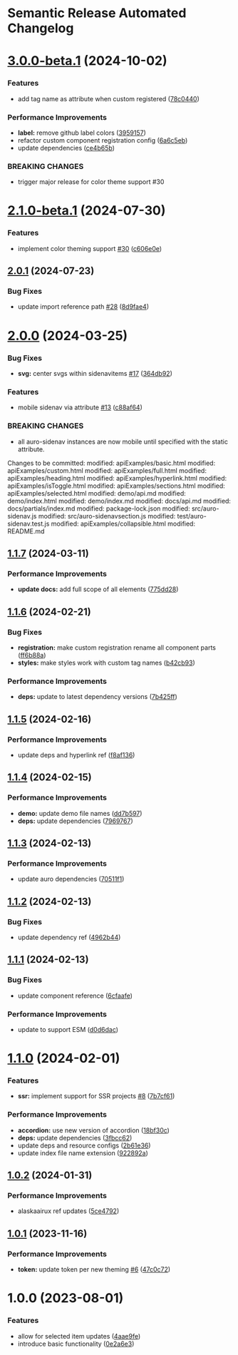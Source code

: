 # Semantic Release Automated Changelog

# [3.0.0-beta.1](https://github.com/AlaskaAirlines/auro-sidenav/compare/v2.1.0-beta.1...v3.0.0-beta.1) (2024-10-02)


### Features

* add tag name as attribute when custom registered ([78c0440](https://github.com/AlaskaAirlines/auro-sidenav/commit/78c04401c613165bbb517b852c6a62102bfb32ed))


### Performance Improvements

* **label:** remove github label colors ([3959157](https://github.com/AlaskaAirlines/auro-sidenav/commit/3959157abfa2453c697c5d1d1c8da539259f333b))
* refactor custom component registration config ([6a6c5eb](https://github.com/AlaskaAirlines/auro-sidenav/commit/6a6c5ebbe2610b6ae31ae82edff530b09c32cd7c))
* update dependencies ([ce4b65b](https://github.com/AlaskaAirlines/auro-sidenav/commit/ce4b65b8d7056f3a30c68f4b8a9045d322f67ed1))


### BREAKING CHANGES

* trigger major release for color theme support #30

# [2.1.0-beta.1](https://github.com/AlaskaAirlines/auro-sidenav/compare/v2.0.1...v2.1.0-beta.1) (2024-07-30)


### Features

* implement color theming support [#30](https://github.com/AlaskaAirlines/auro-sidenav/issues/30) ([c606e0e](https://github.com/AlaskaAirlines/auro-sidenav/commit/c606e0e0af3a185257755b045c3056fda66f0418))

## [2.0.1](https://github.com/AlaskaAirlines/auro-sidenav/compare/v2.0.0...v2.0.1) (2024-07-23)


### Bug Fixes

* update import reference path [#28](https://github.com/AlaskaAirlines/auro-sidenav/issues/28) ([8d9fae4](https://github.com/AlaskaAirlines/auro-sidenav/commit/8d9fae46c8fe35ac67cad0d7ff887640e7d3b50e))

# [2.0.0](https://github.com/AlaskaAirlines/auro-sidenav/compare/v1.1.7...v2.0.0) (2024-03-25)


### Bug Fixes

* **svg:** center svgs within sidenavitems [#17](https://github.com/AlaskaAirlines/auro-sidenav/issues/17) ([364db92](https://github.com/AlaskaAirlines/auro-sidenav/commit/364db9237ea60b5a964d219e9ed2116e1640c18a))


### Features

* mobile sidenav via attribute [#13](https://github.com/AlaskaAirlines/auro-sidenav/issues/13) ([c88af64](https://github.com/AlaskaAirlines/auro-sidenav/commit/c88af641146f998bc6d7b05c4f79f64ce85ee032))


### BREAKING CHANGES

* all auro-sidenav instances are now mobile until
specified with the static attribute.

Changes to be committed:
	modified:   apiExamples/basic.html
	modified:   apiExamples/custom.html
	modified:   apiExamples/full.html
	modified:   apiExamples/heading.html
	modified:   apiExamples/hyperlink.html
	modified:   apiExamples/isToggle.html
	modified:   apiExamples/sections.html
	modified:   apiExamples/selected.html
	modified:   demo/api.md
	modified:   demo/index.html
	modified:   demo/index.md
	modified:   docs/api.md
	modified:   docs/partials/index.md
	modified:   package-lock.json
	modified:   src/auro-sidenav.js
	modified:   src/auro-sidenavsection.js
	modified:   test/auro-sidenav.test.js
   modified:   apiExamples/collapsible.html
   modified:   README.md

## [1.1.7](https://github.com/AlaskaAirlines/auro-sidenav/compare/v1.1.6...v1.1.7) (2024-03-11)


### Performance Improvements

* **update docs:** add full scope of all elements ([775dd28](https://github.com/AlaskaAirlines/auro-sidenav/commit/775dd286a616c9f607443e38aef872f675307daa))

## [1.1.6](https://github.com/AlaskaAirlines/auro-sidenav/compare/v1.1.5...v1.1.6) (2024-02-21)


### Bug Fixes

* **registration:** make custom registration rename all component parts ([ff6b88a](https://github.com/AlaskaAirlines/auro-sidenav/commit/ff6b88a4fd09dd08311719cfadf08a14f28fb158))
* **styles:** make styles work with custom tag names ([b42cb93](https://github.com/AlaskaAirlines/auro-sidenav/commit/b42cb9337d7058608757a2a52782c42b5e09be28))


### Performance Improvements

* **deps:** update to latest dependency versions ([7b425ff](https://github.com/AlaskaAirlines/auro-sidenav/commit/7b425ffa4810d43352e44223bccee8e179fbf97a))

## [1.1.5](https://github.com/AlaskaAirlines/auro-sidenav/compare/v1.1.4...v1.1.5) (2024-02-16)


### Performance Improvements

* update deps and hyperlink ref ([f8af136](https://github.com/AlaskaAirlines/auro-sidenav/commit/f8af136ca7dc34e7c34556ea16a108dae63f0549))

## [1.1.4](https://github.com/AlaskaAirlines/auro-sidenav/compare/v1.1.3...v1.1.4) (2024-02-15)


### Performance Improvements

* **demo:** update demo file names ([dd7b597](https://github.com/AlaskaAirlines/auro-sidenav/commit/dd7b597c34e7fe035d9251149b07175848f9d522))
* **deps:** update dependencies ([7969767](https://github.com/AlaskaAirlines/auro-sidenav/commit/79697670dca66c2d96496153a58c854c48a5d62b))

## [1.1.3](https://github.com/AlaskaAirlines/auro-sidenav/compare/v1.1.2...v1.1.3) (2024-02-13)


### Performance Improvements

* update auro dependencies ([70511f1](https://github.com/AlaskaAirlines/auro-sidenav/commit/70511f1056d739643a162b9dfcdbc8de5a8c8ff5))

## [1.1.2](https://github.com/AlaskaAirlines/auro-sidenav/compare/v1.1.1...v1.1.2) (2024-02-13)


### Bug Fixes

* update dependency ref ([4962b44](https://github.com/AlaskaAirlines/auro-sidenav/commit/4962b4469c51f2daf0f1e3975aaddde83971d8f2))

## [1.1.1](https://github.com/AlaskaAirlines/auro-sidenav/compare/v1.1.0...v1.1.1) (2024-02-13)


### Bug Fixes

* update component reference ([6cfaafe](https://github.com/AlaskaAirlines/auro-sidenav/commit/6cfaafe4cbf48e21426b3e6320d62d56ef83e38e))


### Performance Improvements

* update to support ESM ([d0d6dac](https://github.com/AlaskaAirlines/auro-sidenav/commit/d0d6dacf9d6fd10225ef5798d7ae43a3769f73e4))

# [1.1.0](https://github.com/AlaskaAirlines/auro-sidenav/compare/v1.0.2...v1.1.0) (2024-02-01)


### Features

* **ssr:** implement support for SSR projects [#8](https://github.com/AlaskaAirlines/auro-sidenav/issues/8) ([7b7cf61](https://github.com/AlaskaAirlines/auro-sidenav/commit/7b7cf61f1648b94d53a51c5756028bdcb4e14f44))


### Performance Improvements

* **accordion:** use new version of accordion ([18bf30c](https://github.com/AlaskaAirlines/auro-sidenav/commit/18bf30cde7a7fce8967e8989c8e22f5312da6443))
* **deps:** update dependencies ([3fbcc62](https://github.com/AlaskaAirlines/auro-sidenav/commit/3fbcc628bda9772d18804a484ef674c0ee9c5631))
* update deps and resource configs ([2b61e36](https://github.com/AlaskaAirlines/auro-sidenav/commit/2b61e36c751543d95c36f1b3dbea21dc7873db9b))
* update index file name extension ([922892a](https://github.com/AlaskaAirlines/auro-sidenav/commit/922892a5017b6cb5f0dd0e26e26c97a8709ec876))

## [1.0.2](https://github.com/AlaskaAirlines/auro-sidenav/compare/v1.0.1...v1.0.2) (2024-01-31)


### Performance Improvements

* alaskaairux ref updates ([5ce4792](https://github.com/AlaskaAirlines/auro-sidenav/commit/5ce4792393b0bad6abbfb8d43fe59046f6d2195e))

## [1.0.1](https://github.com/AlaskaAirlines/auro-sidenav/compare/v1.0.0...v1.0.1) (2023-11-16)


### Performance Improvements

* **token:** update token per new theming [#6](https://github.com/AlaskaAirlines/auro-sidenav/issues/6) ([47c0c72](https://github.com/AlaskaAirlines/auro-sidenav/commit/47c0c724ae01f91c8876482330c506508a8a3e2a))

# 1.0.0 (2023-08-01)


### Features

* allow for selected item updates ([4aae9fe](https://github.com/AlaskaAirlines/auro-sidenav/commit/4aae9fe9da6fbe229085094e077c34b9da937947))
* introduce basic functionality ([0e2a6e3](https://github.com/AlaskaAirlines/auro-sidenav/commit/0e2a6e3319592d02359251d7289dad3f1f53a4c1))
